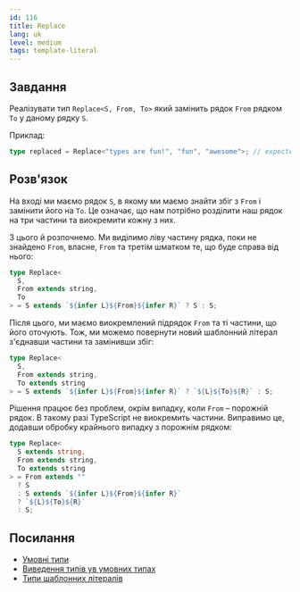 ```yaml
---
id: 116
title: Replace
lang: uk
level: medium
tags: template-literal
---
```


## Завдання

Реалізувати тип `Replace<S, From, To>` який замінить рядок `From` рядком `To` у
даному рядку `S`.

Приклад:

```ts
type replaced = Replace<"types are fun!", "fun", "awesome">; // expected to be 'types are awesome!'
```

## Розв'язок

На вході ми маємо рядок `S`, в якому ми маємо знайти збіг з `From` і замінити
його на `To`. Це означає, що нам потрібно розділити наш рядок на три частини та
виокремити кожну з них.

З цього й розпочнемо. Ми виділимо ліву частину рядка, поки не знайдено `From`,
власне, `From` та третім шматком те, що буде справа від нього:

```ts
type Replace<
  S,
  From extends string,
  To
> = S extends `${infer L}${From}${infer R}` ? S : S;
```

Після цього, ми маємо виокремлений підрядок `From` та ті частини, що його
оточують. Тож, ми можемо повернути новий шаблонний літерал з'єднавши частини та
замінивши збіг:

```ts
type Replace<
  S,
  From extends string,
  To extends string
> = S extends `${infer L}${From}${infer R}` ? `${L}${To}${R}` : S;
```

Рішення працює без проблем, окрім випадку, коли `From` – порожній рядок. В
такому разі TypeScript не виокремить частини. Виправимо це, додавши обробку
крайнього випадку з порожнім рядком:

```ts
type Replace<
  S extends string,
  From extends string,
  To extends string
> = From extends ""
  ? S
  : S extends `${infer L}${From}${infer R}`
  ? `${L}${To}${R}`
  : S;
```

## Посилання

- [Умовні типи](https://www.typescriptlang.org/docs/handbook/2/conditional-types.html)
- [Виведення типів ув умовних типах](https://www.typescriptlang.org/docs/handbook/2/conditional-types.html#inferring-within-conditional-types)
- [Типи шаблонних літералів](https://www.typescriptlang.org/docs/handbook/release-notes/typescript-4-1.html#template-literal-types)
